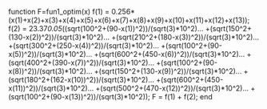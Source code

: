 function F=fun1_optim(x)
f(1) = 0.256*(x(1)+x(2)+x(3)+x(4)+x(5)+x(6)+x(7)+x(8)+x(9)+x(10)+x(11)+x(12)+x(13));
f(2) = 23.37*0.05*((sqrt(100^2+(90-x(1))^2))/(sqrt(3)*10^2)...
    +(sqrt(150^2+(130-x(2))^2))/(sqrt(3)*10^2)...
    +(sqrt(210^2+(180-x(3))^2))/(sqrt(3)*10^2)...
    +(sqrt(300^2+(250-x(4))^2))/(sqrt(3)*10^2)...
    +(sqrt(100^2+(90-x(5))^2))/(sqrt(3)*10^2)...
    +(sqrt(600^2+(450-x(6))^2))/(sqrt(3)*10^2)...
    +(sqrt(400^2+(390-x(7))^2))/(sqrt(3)*10^2)...
    +(sqrt(100^2+(90-x(8))^2))/(sqrt(3)*10^2)...
    +(sqrt(150^2+(130-x(9))^2))/(sqrt(3)*10^2)...
    +(sqrt(180^2+(162-x(10))^2))/(sqrt(3)*10^2)...
    +(sqrt(600^2+(450-x(11))^2))/(sqrt(3)*10^2)...
    +(sqrt(500^2+(470-x(12))^2))/(sqrt(3)*10^2)...
    +(sqrt(100^2+(90-x(13))^2))/(sqrt(3)*10^2));
F = f(1) + f(2);
end
